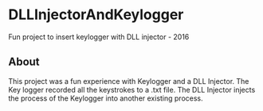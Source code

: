 # DLLInjectorAndKeylogger
Fun project to insert keylogger with DLL injector - 2016

## About
This project was a fun experience with Keylogger and a DLL Injector.
The Key logger recorded all the keystrokes to a .txt file.
The DLL Injector injects the process of the Keylogger into another existing process.
